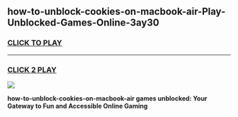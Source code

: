 
## how-to-unblock-cookies-on-macbook-air-Play-Unblocked-Games-Online-3ay30
<h3>
<a href="https://premium76.site?title=how-to-unblock-cookies-on-macbook-air&ref=25A">CLICK TO PLAY</a></h3>
<hr>

<h3>
<a href="https://premium76.site?title=how-to-unblock-cookies-on-macbook-air&ref=25A">CLICK 2 PLAY</a>
  
</h3>

<a href="https://premium76.site?title=how-to-unblock-cookies-on-macbook-air&ref=25A"><img src="https://clearcache.store/games.png"></a>


**how-to-unblock-cookies-on-macbook-air games unblocked: Your Gateway to Fun and Accessible Online Gaming**

